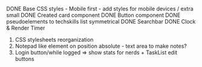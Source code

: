 DONE Base CSS styles - Mobile first - add styles for mobile devices / extra small
DONE Created card component
DONE Button component
DONE pseudoelements to techskills list symmetrical
DONE Searchbar
DONE Clock & Render Timer

1. CSS stylesheets reorganization
2. Notepad like element on position absolute - text area to make notes?
3. Login button/while logged => show stats for nerds + TaskList edit buttons
